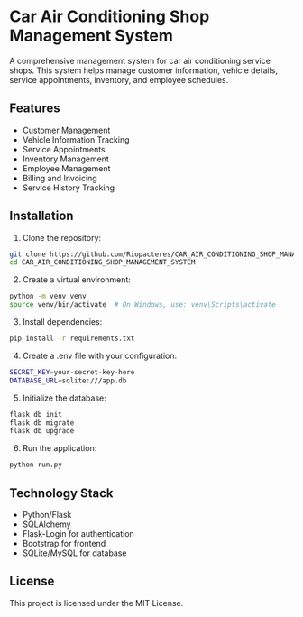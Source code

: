 # Car Air Conditioning Shop Management System

A comprehensive management system for car air conditioning service shops. This system helps manage customer information, vehicle details, service appointments, inventory, and employee schedules.

## Features

- Customer Management
- Vehicle Information Tracking
- Service Appointments
- Inventory Management
- Employee Management
- Billing and Invoicing
- Service History Tracking

## Installation

1. Clone the repository:
```bash
git clone https://github.com/Riopacteres/CAR_AIR_CONDITIONING_SHOP_MANAGEMENT_SYSTEM.git
cd CAR_AIR_CONDITIONING_SHOP_MANAGEMENT_SYSTEM
```

2. Create a virtual environment:
```bash
python -m venv venv
source venv/bin/activate  # On Windows, use: venv\Scripts\activate
```

3. Install dependencies:
```bash
pip install -r requirements.txt
```

4. Create a .env file with your configuration:
```bash
SECRET_KEY=your-secret-key-here
DATABASE_URL=sqlite:///app.db
```

5. Initialize the database:
```bash
flask db init
flask db migrate
flask db upgrade
```

6. Run the application:
```bash
python run.py
```

## Technology Stack

- Python/Flask
- SQLAlchemy
- Flask-Login for authentication
- Bootstrap for frontend
- SQLite/MySQL for database

## License

This project is licensed under the MIT License.